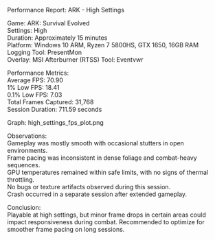 Performance Report: ARK - High Settings

Game: ARK: Survival Evolved  
Settings: High  
Duration: Approximately 15 minutes  
Platform: Windows 10 ARM, Ryzen 7 5800HS, GTX 1650, 16GB RAM  
Logging Tool: PresentMon  
Overlay: MSI Afterburner (RTSS)
Tool: Eventvwr

Performance Metrics:  
Average FPS: 70.90  
1% Low FPS: 18.41  
0.1% Low FPS: 7.03  
Total Frames Captured: 31,768  
Session Duration: 711.59 seconds

Graph: high_settings_fps_plot.png

Observations:  
Gameplay was mostly smooth with occasional stutters in open environments.  
Frame pacing was inconsistent in dense foliage and combat-heavy sequences.  
GPU temperatures remained within safe limits, with no signs of thermal throttling.  
No bugs or texture artifacts observed during this session.  
Crash occurred in a separate session after extended gameplay.

Conclusion:  
Playable at high settings, but minor frame drops in certain areas could impact responsiveness during combat. Recommended to optimize for smoother frame pacing on long sessions.
